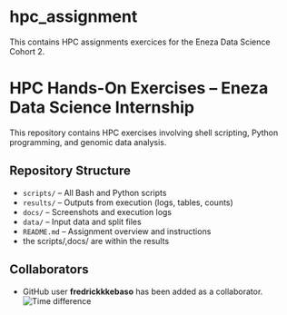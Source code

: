 # hpc_assignment
This contains HPC assignments exercices for the Eneza Data Science Cohort 2.

# HPC Hands-On Exercises – Eneza Data Science Internship

This repository contains HPC exercises involving shell scripting, Python programming, and genomic data analysis.

##  Repository Structure

- `scripts/` – All Bash and Python scripts
- `results/` – Outputs from execution (logs, tables, counts)
- `docs/` – Screenshots and execution logs
- `data/` – Input data and split files
- `README.md` – Assignment overview and instructions
- the scripts/,docs/ are within the results

## Collaborators

- GitHub user **fredrickkkebaso** has been added as a collaborator.
![Time difference](https://github.com/user-attachments/assets/5ec118a6-870f-4895-96ae-fba21438221c)
